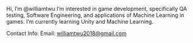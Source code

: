 Hi, I’m @williamtwu
I’m interested in game development, specifically QA testing, Software Engineering, and applications of Machine Learning in games.
I’m currently learning Unity and Machine Learning. 

Contact Info:
  Email: williamtwu2018@gmail.com

<!---
williamtwu/williamtwu is a ✨ special ✨ repository because its `README.md` (this file) appears on your GitHub profile.
You can click the Preview link to take a look at your changes.
--->
